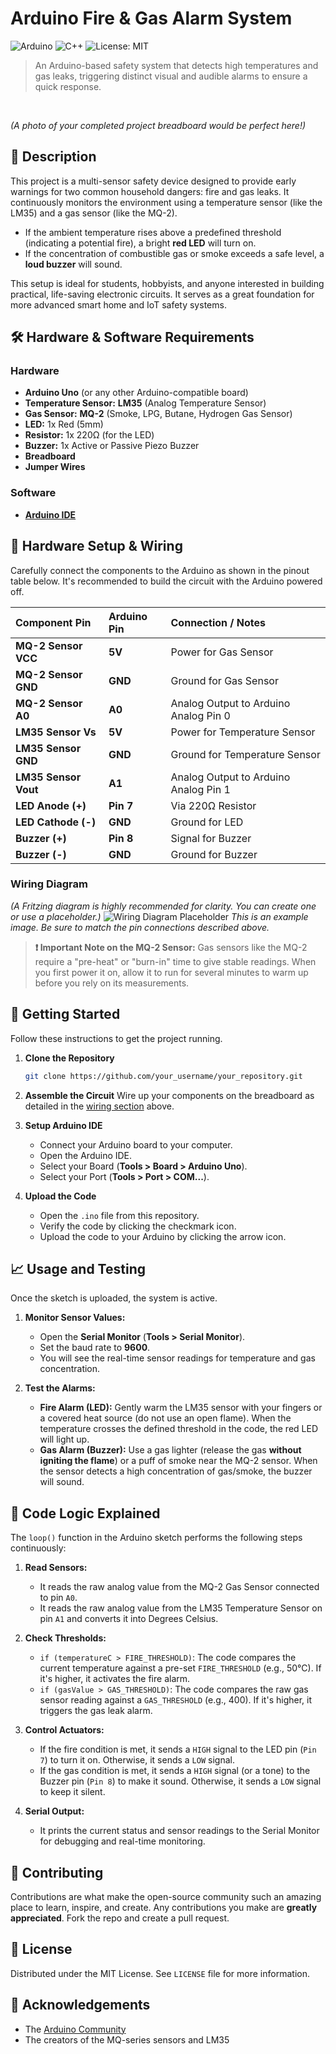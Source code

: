 # Arduino Fire & Gas Alarm System

![Arduino](https://img.shields.io/badge/Arduino-00979D?style=for-the-badge&logo=arduino&logoColor=white) ![C++](https://img.shields.io/badge/C%2B%2B-00599C?style=for-the-badge&logo=c%2B%2B&logoColor=white) ![License: MIT](https://img.shields.io/badge/License-MIT-green.svg)

> An Arduino-based safety system that detects high temperatures and gas leaks, triggering distinct visual and audible alarms to ensure a quick response.

<br>

*(A photo of your completed project breadboard would be perfect here!)*

## 📜 Description

This project is a multi-sensor safety device designed to provide early warnings for two common household dangers: fire and gas leaks. It continuously monitors the environment using a temperature sensor (like the LM35) and a gas sensor (like the MQ-2).

- If the ambient temperature rises above a predefined threshold (indicating a potential fire), a bright **red LED** will turn on.
- If the concentration of combustible gas or smoke exceeds a safe level, a **loud buzzer** will sound.

This setup is ideal for students, hobbyists, and anyone interested in building practical, life-saving electronic circuits. It serves as a great foundation for more advanced smart home and IoT safety systems.

## 🛠️ Hardware & Software Requirements

### Hardware
*   **Arduino Uno** (or any other Arduino-compatible board)
*   **Temperature Sensor:** **LM35** (Analog Temperature Sensor)
*   **Gas Sensor:** **MQ-2** (Smoke, LPG, Butane, Hydrogen Gas Sensor)
*   **LED:** 1x Red (5mm)
*   **Resistor:** 1x 220Ω (for the LED)
*   **Buzzer:** 1x Active or Passive Piezo Buzzer
*   **Breadboard**
*   **Jumper Wires**

### Software
*   [**Arduino IDE**](https://www.arduino.cc/en/software)

## 🔌 Hardware Setup & Wiring

Carefully connect the components to the Arduino as shown in the pinout table below. It's recommended to build the circuit with the Arduino powered off.

| Component Pin       | Arduino Pin | Connection / Notes                          |
| :------------------ | :---------- | :------------------------------------------ |
| **MQ-2 Sensor VCC**   | **5V**      | Power for Gas Sensor                        |
| **MQ-2 Sensor GND**   | **GND**     | Ground for Gas Sensor                       |
| **MQ-2 Sensor A0**    | **A0**      | Analog Output to Arduino Analog Pin 0     |
| **LM35 Sensor Vs**    | **5V**      | Power for Temperature Sensor                |
| **LM35 Sensor GND**   | **GND**     | Ground for Temperature Sensor               |
| **LM35 Sensor Vout**  | **A1**      | Analog Output to Arduino Analog Pin 1     |
| **LED Anode (+)**     | **Pin 7**   | Via 220Ω Resistor                           |
| **LED Cathode (-)**   | **GND**     | Ground for LED                              |
| **Buzzer (+)**        | **Pin 8**   | Signal for Buzzer                           |
| **Buzzer (-)**        | **GND**     | Ground for Buzzer                           |

### Wiring Diagram
*(A Fritzing diagram is highly recommended for clarity. You can create one or use a placeholder.)*
![Wiring Diagram Placeholder](https://user-images.githubusercontent.com/11261624/151048483-37637841-d557-41a4-a953-dce3f6d7e0d3.png)
*This is an example image. Be sure to match the pin connections described above.*

> **❗ Important Note on the MQ-2 Sensor:** Gas sensors like the MQ-2 require a "pre-heat" or "burn-in" time to give stable readings. When you first power it on, allow it to run for several minutes to warm up before you rely on its measurements.

## 🚀 Getting Started

Follow these instructions to get the project running.

1.  **Clone the Repository**
    ```bash
    git clone https://github.com/your_username/your_repository.git
    ```
2.  **Assemble the Circuit**
    Wire up your components on the breadboard as detailed in the [wiring section](#-hardware-setup--wiring) above.

3.  **Setup Arduino IDE**
    *   Connect your Arduino board to your computer.
    *   Open the Arduino IDE.
    *   Select your Board (**Tools > Board > Arduino Uno**).
    *   Select your Port (**Tools > Port > COM...**).

4.  **Upload the Code**
    *   Open the `.ino` file from this repository.
    *   Verify the code by clicking the checkmark icon.
    *   Upload the code to your Arduino by clicking the arrow icon.

## 📈 Usage and Testing

Once the sketch is uploaded, the system is active.

1.  **Monitor Sensor Values:**
    *   Open the **Serial Monitor** (**Tools > Serial Monitor**).
    *   Set the baud rate to **9600**.
    *   You will see the real-time sensor readings for temperature and gas concentration.

2.  **Test the Alarms:**
    *   **Fire Alarm (LED):** Gently warm the LM35 sensor with your fingers or a covered heat source (do not use an open flame). When the temperature crosses the defined threshold in the code, the red LED will light up.
    *   **Gas Alarm (Buzzer):** Use a gas lighter (release the gas **without igniting the flame**) or a puff of smoke near the MQ-2 sensor. When the sensor detects a high concentration of gas/smoke, the buzzer will sound.

## 🧠 Code Logic Explained

The `loop()` function in the Arduino sketch performs the following steps continuously:

1.  **Read Sensors:**
    *   It reads the raw analog value from the MQ-2 Gas Sensor connected to pin `A0`.
    *   It reads the raw analog value from the LM35 Temperature Sensor on pin `A1` and converts it into Degrees Celsius.

2.  **Check Thresholds:**
    *   `if (temperatureC > FIRE_THRESHOLD)`: The code compares the current temperature against a pre-set `FIRE_THRESHOLD` (e.g., 50°C). If it's higher, it activates the fire alarm.
    *   `if (gasValue > GAS_THRESHOLD)`: The code compares the raw gas sensor reading against a `GAS_THRESHOLD` (e.g., 400). If it's higher, it triggers the gas leak alarm.

3.  **Control Actuators:**
    *   If the fire condition is met, it sends a `HIGH` signal to the LED pin (`Pin 7`) to turn it on. Otherwise, it sends a `LOW` signal.
    *   If the gas condition is met, it sends a `HIGH` signal (or a tone) to the Buzzer pin (`Pin 8`) to make it sound. Otherwise, it sends a `LOW` signal to keep it silent.

4.  **Serial Output:**
    *   It prints the current status and sensor readings to the Serial Monitor for debugging and real-time monitoring.

## 🤝 Contributing

Contributions are what make the open-source community such an amazing place to learn, inspire, and create. Any contributions you make are **greatly appreciated**. Fork the repo and create a pull request.

## 📜 License

Distributed under the MIT License. See `LICENSE` file for more information.

## 🙏 Acknowledgements

*   The [Arduino Community](https://www.arduino.cc/)
*   The creators of the MQ-series sensors and LM35

